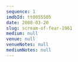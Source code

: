 ```yaml
---
sequence: 1
imdbId: tt0055505
date: 2008-03-20
slug: scream-of-fear-1961
medium: null
venue: null
venueNotes: null
mediumNotes: null
---
```


